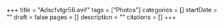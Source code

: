 +++
title = "Adscfvtgr56.avif"
tags = ["Photos"]
categories = []
startDate = ""
draft = false
pages = []
description = ""
citations = []
+++
